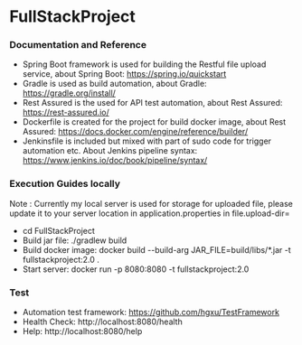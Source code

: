 # FullStackProject 

### Documentation and Reference

* Spring Boot framework is used for building the Restful file upload service, about Spring Boot: https://spring.io/quickstart
* Gradle is used as build automation, about Gradle: https://gradle.org/install/
* Rest Assured is the used for API test automation, about Rest Assured: https://rest-assured.io/
* Dockerfile is created for the project for build docker image, about Rest Assured: https://docs.docker.com/engine/reference/builder/
* Jenkinsfile is included but mixed with part of sudo code for trigger automation etc. About Jenkins pipeline syntax: https://www.jenkins.io/doc/book/pipeline/syntax/

### Execution Guides locally

Note : Currently my local server is used for storage for uploaded file, please update it to your server location in application.properties in file.upload-dir=

* cd FullStackProject
* Build jar file: ./gradlew build
* Build docker image: docker build --build-arg JAR_FILE=build/libs/*.jar -t fullstackproject:2.0 .
* Start server: docker run -p 8080:8080 -t fullstackproject:2.0


### Test
* Automation test framework: https://github.com/hgxu/TestFramework
* Health Check: http://localhost:8080/health
* Help: http://localhost:8080/help

